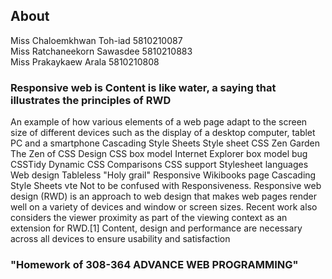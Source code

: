 ## About
Miss Chaloemkhwan Toh-iad 5810210087<br>
Miss Ratchaneekorn Sawasdee 5810210883<br>
Miss Prakaykaew Arala 5810210808<br>

### Responsive web is Content is like water, a saying that illustrates the principles of RWD

An example of how various elements of a web page adapt to the screen size of different devices such as the display of a desktop computer, tablet PC and a smartphone
Cascading Style Sheets
Style sheet
CSS Zen Garden The Zen of CSS Design
CSS box model Internet Explorer box model bug
CSSTidy Dynamic CSS
Comparisons
CSS support Stylesheet languages
Web design
Tableless "Holy grail" Responsive
Wikibooks page Cascading Style Sheets
vte
Not to be confused with Responsiveness.
Responsive web design (RWD) is an approach to web design that makes web pages render well on a variety of devices and window or screen sizes. Recent work also considers the viewer proximity as part of the viewing context as an extension for RWD.[1] Content, design and performance are necessary across all devices to ensure usability and satisfaction

### "Homework of 308-364 ADVANCE WEB PROGRAMMING"
